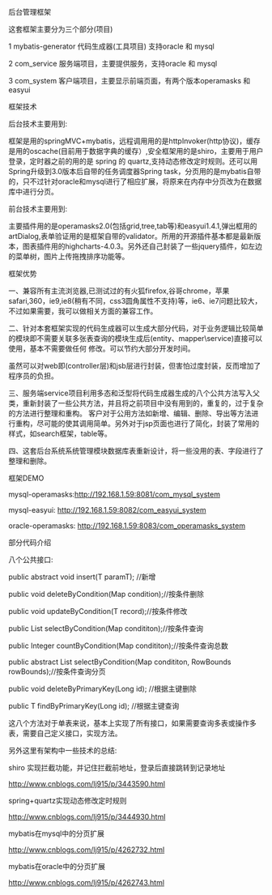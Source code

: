 后台管理框架

这套框架主要分为三个部分(项目)

1 mybatis-generator 代码生成器(工具项目) 支持oracle 和 mysql

2 com_service 服务端项目，主要提供服务，支持oracle 和 mysql

3 com_system 客户端项目，主要显示前端页面，有两个版本operamasks 和 easyui

框架技术

后台技术主要用到:

框架是用的springMVC+mybatis，远程调用用的是httpInvoker(http协议)，缓存是用的oscache(目前用于数据字典的缓存）,安全框架用的是shiro，主要用于用户登录，定时器之前的用的是 spring 的 quartz,支持动态修改定时规则。还可以用Spring升级到3.0版本后自带的任务调度器Spring task，分页用的是mybatis自带的，只不过针对oracle和mysql进行了相应扩展，将原来在内存中分页改为在数据库中进行分页。

前台技术主要用到:

主要插件用的是operamasks2.0(包括grid,tree,tab等)和easyui1.4.1,弹出框用的artDialog,表单验证用的是框架自带的validator。所用的开源插件基本都是最新版本，图表插件用的highcharts-4.0.3。另外还自己封装了一些jquery插件，如左边的菜单树，图片上传拖拽排序功能等。


框架优势

一、兼容所有主流浏览器,已测试过的有火狐firefox,谷哥chrome，苹果safari,360，ie9,ie8(稍有不同，css3圆角属性不支持)等，ie6、ie7问题比较大，不过如果需要，我可以做相关方面的兼容工作。

二、针对本套框架实现的代码生成器可以生成大部分代码，对于业务逻辑比较简单的模块即不需要关联多张表查询的模块生成后(entity、mapper\service)直接可以使用，基本不需要做任何
修改。可以节约大部分开发时间。

虽然可以对web即(controller层)和jsb层进行封装，但害怕过度封装，反而增加了程序员的负担。

三、服务端service项目利用多态和泛型将代码生成器生成的八个公共方法写入父类，重新封装了一些公共方法，并且将之前项目中没有用到的，重复的，过于复杂的方法进行整理和重构。
客户对于公用方法如新增、编辑、删除、导出等方法进行重构，尽可能的使其调用简单。另外对于jsp页面也进行了简化，封装了常用的样式，如search框架，table等。

四、这套后台系统系统管理模块数据库表重新设计，将一些没用的表、字段进行了整理和删除。

框架DEMO

mysql-operamasks:http://192.168.1.59:8081/com_mysql_system

mysql-easyui: http://192.168.1.59:8082/com_easyui_system

oracle-operamasks: http://192.168.1.59:8083/com_operamasks_system

部分代码介绍

八个公共接口:

public abstract void insert(T paramT); //新增

public void deleteByCondition(Map condition);//按条件删除

public void updateByCondition(T record);//按条件修改

public List selectByCondition(Map condititon);//按条件查询

public Integer countByCondition(Map condititon);//按条件查询总数

public abstract List selectByCondition(Map condititon, RowBounds rowBounds);//按条件查询分页

public void deleteByPrimaryKey(Long id); //根据主键删除

public T findByPrimaryKey(Long id); //根据主键查询

这八个方法对于单表来说，基本上实现了所有接口，如果需要查询多表或操作多表，需要自己定义接口，实现方法。


另外这里有架构中一些技术的总结:

shiro 实现拦截功能，并记住拦截前地址，登录后直接跳转到记录地址 

http://www.cnblogs.com/lj915/p/3443590.html

spring+quartz实现动态修改定时规则

http://www.cnblogs.com/lj915/p/3444930.html

mybatis在mysql中的分页扩展

http://www.cnblogs.com/lj915/p/4262732.html

mybatis在oracle中的分页扩展

http://www.cnblogs.com/lj915/p/4262743.html

